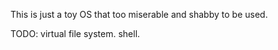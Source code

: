This is just a toy OS that too miserable and shabby to be used.

TODO:
    virtual file system.
    shell.
